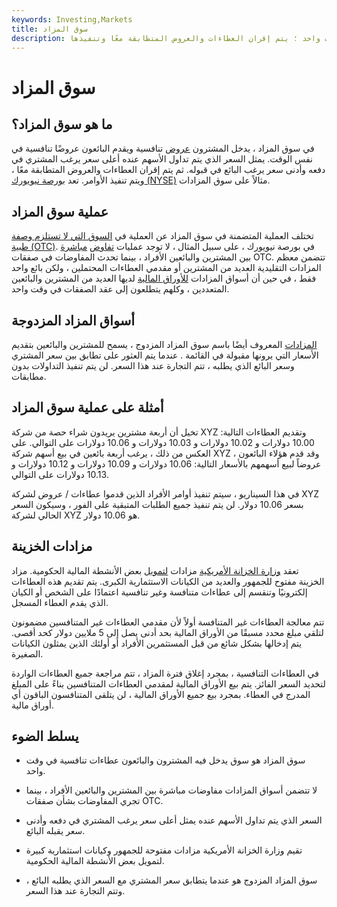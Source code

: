 ```yaml
---
keywords: Investing,Markets
title: سوق المزاد
description: سوق المزاد هو المكان الذي يدخل فيه البائعون والمشترين عروض تنافسية في وقت واحد ؛ يتم إقران العطاءات والعروض المتطابقة معًا وتنفيذها.
---
```


# سوق المزاد
## ما هو سوق المزاد؟

في سوق المزاد ، يدخل المشترون [عروض](/competitivebid) تنافسية ويقدم البائعون عروضًا تنافسية في نفس الوقت. يمثل السعر الذي يتم تداول الأسهم عنده أعلى سعر يرغب المشتري في دفعه وأدنى سعر يرغب البائع في قبوله. ثم يتم إقران العطاءات والعروض المتطابقة معًا ، ويتم تنفيذ الأوامر. تعد [بورصة نيويورك (NYSE)](/nyse) مثالاً على سوق المزادات.

## عملية سوق المزاد

تختلف العملية المتضمنة في سوق المزاد عن العملية في [السوق التي لا تستلزم وصفة طبية (OTC)](/over-the-countermarket). في بورصة نيويورك ، على سبيل المثال ، لا توجد عمليات [تفاوض](/negotiation) [مباشرة](/negotiation) بين المشترين والبائعين الأفراد ، بينما تحدث المفاوضات في صفقات OTC. تتضمن معظم المزادات التقليدية العديد من المشترين أو مقدمي العطاءات المحتملين ، ولكن بائع واحد فقط ، في حين أن أسواق المزادات [للأوراق المالية](/security) لديها العديد من المشترين والبائعين المتعددين ، وكلهم يتطلعون إلى عقد الصفقات في وقت واحد.

## أسواق المزاد المزدوجة

[المزادات](/auction) المعروف أيضًا باسم سوق المزاد المزدوج ، يسمح للمشترين والبائعين بتقديم الأسعار التي يرونها مقبولة في القائمة . عندما يتم العثور على تطابق بين سعر المشتري وسعر البائع الذي يطلبه ، تتم التجارة عند هذا السعر. لن يتم تنفيذ التداولات بدون مطابقات.

## أمثلة على عملية سوق المزاد

تخيل أن أربعة مشترين يريدون شراء حصة من شركة XYZ وتقديم العطاءات التالية: 10.00 دولارات و 10.02 دولارات و 10.03 دولارات و 10.06 دولارات على التوالي. على العكس من ذلك ، يرغب أربعة بائعين في بيع أسهم شركة XYZ ، وقد قدم هؤلاء البائعون عروضاً لبيع أسهمهم بالأسعار التالية: 10.06 دولارات و 10.09 دولارات و 10.12 دولارات و 10.13 دولارات على التوالي.

في هذا السيناريو ، سيتم تنفيذ أوامر الأفراد الذين قدموا عطاءات / عروض لشركة XYZ بسعر 10.06 دولار. لن يتم تنفيذ جميع الطلبات المتبقية على الفور ، وسيكون السعر الحالي لشركة XYZ هو 10.06 دولار.

## مزادات الخزينة

تعقد [وزارة الخزانة الأمريكية](/ustreasury) مزادات [لتمويل](/bill-auction) بعض الأنشطة المالية الحكومية. مزاد الخزينة مفتوح للجمهور والعديد من الكيانات الاستثمارية الكبرى. يتم تقديم هذه العطاءات إلكترونيًا وتنقسم إلى عطاءات متنافسة وغير تنافسية اعتمادًا على الشخص أو الكيان الذي يقدم العطاء المسجل.

تتم معالجة العطاءات غير المتنافسة أولاً لأن مقدمي العطاءات غير المتنافسين مضمونون لتلقي مبلغ محدد مسبقًا من الأوراق المالية بحد أدنى يصل إلى 5 ملايين دولار كحد أقصى. يتم إدخالها بشكل شائع من قبل المستثمرين الأفراد أو أولئك الذين يمثلون الكيانات الصغيرة.

في العطاءات التنافسية ، بمجرد إغلاق فترة المزاد ، تتم مراجعة جميع العطاءات الواردة لتحديد السعر الفائز. يتم بيع الأوراق المالية لمقدمي العطاءات المتنافسين بناءً على المبلغ المدرج في العطاء. بمجرد بيع جميع الأوراق المالية ، لن يتلقى المتنافسون الباقون أي أوراق مالية.

## يسلط الضوء

- سوق المزاد هو سوق يدخل فيه المشترون والبائعون عطاءات تنافسية في وقت واحد.

- لا تتضمن أسواق المزادات مفاوضات مباشرة بين المشترين والبائعين الأفراد ، بينما تجري المفاوضات بشأن صفقات OTC.

- السعر الذي يتم تداول الأسهم عنده يمثل أعلى سعر يرغب المشتري في دفعه وأدنى سعر يقبله البائع.

- تقيم وزارة الخزانة الأمريكية مزادات مفتوحة للجمهور وكيانات استثمارية كبيرة لتمويل بعض الأنشطة المالية الحكومية.

- سوق المزاد المزدوج هو عندما يتطابق سعر المشتري مع السعر الذي يطلبه البائع ، وتتم التجارة عند هذا السعر.

